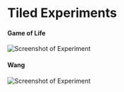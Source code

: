 # Tiled Experiments

#### Game of Life

![Screenshot of Experiment](https://raw.githubusercontent.com/sendorak/tiled-experiments/master/doc/game_of_life.gif)

#### Wang

![Screenshot of Experiment](https://raw.githubusercontent.com/sendorak/tiled-experiments/master/doc/game_of_life.gif)
